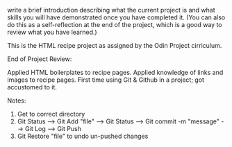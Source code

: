 write a brief introduction describing what the current project is and what skills you will have demonstrated once you have completed it. (You can also do this as a self-reflection at the end of the project, which is a good way to review what you have learned.)

This is the HTML recipe project as assigned by the Odin Project cirriculum.

End of Project Review:

Applied HTML boilerplates to recipe pages.
Applied knowledge of links and images to recipe pages.
First time using Git & Github in a project; got accustomed to it.

Notes:

1. Get to correct directory
2. Git Status --> Git Add "file" --> Git Status --> Git commit -m "message" --> Git Log --> Git Push
3. Git Restore "file" to undo un-pushed changes

